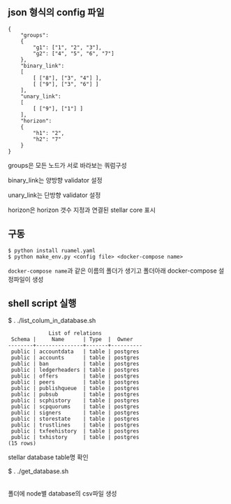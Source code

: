 ## json 형식의 config 파일

```
{
    "groups":
    {
        "g1": ["1", "2", "3"],
        "g2": ["4", "5", "6", "7"]
    },
    "binary_link":
    [
        [ ["8"], ["3", "4"] ],
        [ ["9"], ["3", "6"] ]
    ],
    "unary_link":
    [
        [ ["9"], ["1"] ]
    ],
    "horizon":
    {
        "h1": "2",
        "h2": "7"
    }
}
```
groups은 모든 노드가 서로 바라보는 쿼럼구성

binary_link는 양방향 validator 설정

unary_link는 단방향 validator 설정

horizon은 horizon 갯수 지정과 연결된 stellar core 표시

## 구동

```
$ python install ruamel.yaml
$ python make_env.py <config file> <docker-compose name>
```

`docker-compose name`과 같은 이름의 폴더가 생기고 폴더아래 docker-compose 설정파일이 생성

## shell script 실행

$ . ./list_colum_in_database.sh

```
             List of relations
 Schema |     Name      | Type  |  Owner   
--------+---------------+-------+----------
 public | accountdata   | table | postgres
 public | accounts      | table | postgres
 public | ban           | table | postgres
 public | ledgerheaders | table | postgres
 public | offers        | table | postgres
 public | peers         | table | postgres
 public | publishqueue  | table | postgres
 public | pubsub        | table | postgres
 public | scphistory    | table | postgres
 public | scpquorums    | table | postgres
 public | signers       | table | postgres
 public | storestate    | table | postgres
 public | trustlines    | table | postgres
 public | txfeehistory  | table | postgres
 public | txhistory     | table | postgres
(15 rows)
```
stellar database table명 확인

$ . ./get_database.sh <table name>

<table name> 폴더에 node별 database의 csv파일 생성 
